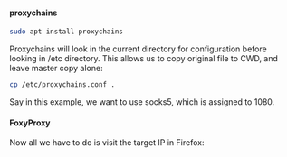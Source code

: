 #### proxychains

```bash - kali
sudo apt install proxychains
```

Proxychains will look in the current directory for configuration before looking in /etc directory.  This allows us to copy original file to CWD, and leave master copy alone:

```bash - kali
cp /etc/proxychains.conf .
```

Say in this example, we want to use socks5, which is assigned to 1080.

#### FoxyProxy

Now all we have to do is visit the target IP in Firefox:
